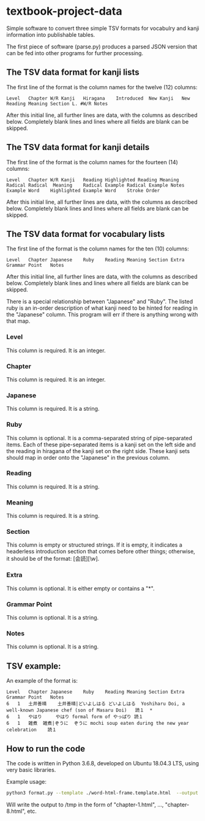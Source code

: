 # textbook-project-data

Simple software to convert three simple TSV formats for vocabulry and
kanji information into publishable tables.

The first piece of software (parse.py) produces a parsed JSON version
that can be fed into other programs for further processing.

## The TSV data format for kanji lists

The first line of the format is the column names for the twelve (12) columns:

```tsv
Level	Chapter	W/R	Kanji	Hiragana	Introduced	New Kanji	New Reading	Meaning	Section	L. #W/R	Notes
```

After this initial line, all further lines are data, with the columns
as described below. Completely blank lines and lines where all fields
are blank can be skipped.

## The TSV data format for kanji details

The first line of the format is the column names for the fourteen (14) columns:

```tsv
Level	Chapter	W/R	Kanji	Reading	Highlighted Reading	Meaning	Radical	Radical  Meaning	Radical Example	Radical Example Notes	Example Word	Highlighted Example Word	Stroke Order
```

After this initial line, all further lines are data, with the columns
as described below. Completely blank lines and lines where all fields
are blank can be skipped.

## The TSV data format for vocabulary lists

The first line of the format is the column names for the ten (10) columns:

```tsv
Level	Chapter	Japanese	Ruby	Reading	Meaning	Section	Extra	Grammar Point	Notes
```

After this initial line, all further lines are data, with the columns
as described below. Completely blank lines and lines where all fields
are blank can be skipped.

There is a special relationship between "Japanese" and "Ruby". The
listed ruby is an in-order description of what kanji need to be hinted
for reading in the "Japanese" column. This program will err if there
is anything wrong with that map.

### Level

This column is required. It is an integer.

### Chapter

This column is required. It is an integer.

### Japanese

This column is required. It is a string.

### Ruby

This column is optional. It is a comma-separated string of
pipe-separated items. Each of these pipe-separated items is a kanji
set on the left side and the reading in hiragana of the kanji set on
the right side. These kanji sets should map in order onto the
"Japanese" in the previous column.

### Reading

This column is required. It is a string.

### Meaning

This column is required. It is a string.

### Section

This column is empty or structured strings. If it is empty, it
indicates a headerless introduction section that comes before other
things; otherwise, it should be of the format: \[会読\]\[\\w\].

### Extra

This column is optional. It is either empty or contains a "*".

### Grammar Point

This column is optional. It is a string.

### Notes

This column is optional. It is a string.

## TSV example:

An example of the format is:

```tsv
Level	Chapter	Japanese	Ruby	Reading	Meaning	Section	Extra	Grammar Point	Notes
6	1	土井善晴	土井善晴|どいよしはる	どいよしはる	Yoshiharu Doi, a well-known Japanese chef (son of Masaru Doi)	読１	*
6	1	やはり		やはり	formal form of やっぱり	読１
6	1	雑煮	雑煮|ぞうに	ぞうに	mochi soup eaten during the new year celebration	読１
```

## How to run the code

The code is written in Python 3.6.8, developed on Ubuntu 18.04.3 LTS,
using very basic libraries.

Example usage:

```bash
python3 format.py --template ./word-html-frame.template.html  --output /tmp/chapter --tsv ~/tmp/kanji-list.tsv
```

Will write the output to /tmp in the form of "chapter-1.html", ...,
"chapter-8.html", etc.
